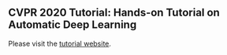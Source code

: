## CVPR 2020 Tutorial: Hands-on Tutorial on Automatic Deep Learning

Please visit the [tutorial website](https://hangzhang.org/CVPR2020/).

